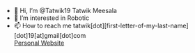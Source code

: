 - 👋 Hi, I’m @Tatwik19 Tatwik Meesala
- 👀 I’m interested in Robotic
- 📫 How to reach me tatwik[dot][first-letter-of-my-last-name][dot]19[at]gmail[dot]com <br />
[Personal Website](https://tatwik19.github.io/)

<!---
Tatwik19/Tatwik19 is a ✨ special ✨ repository because its `README.md` (this file) appears on your GitHub profile.
You can click the Preview link to take a look at your changes.
--->
